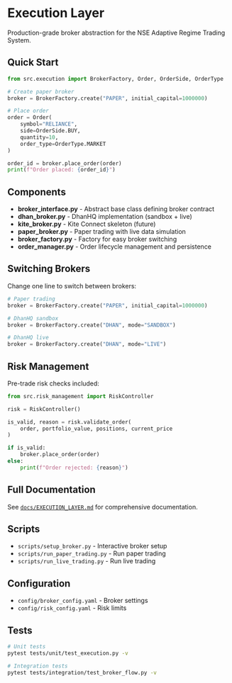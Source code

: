 # Execution Layer

Production-grade broker abstraction for the NSE Adaptive Regime Trading System.

## Quick Start

```python
from src.execution import BrokerFactory, Order, OrderSide, OrderType

# Create paper broker
broker = BrokerFactory.create("PAPER", initial_capital=1000000)

# Place order
order = Order(
    symbol="RELIANCE",
    side=OrderSide.BUY,
    quantity=10,
    order_type=OrderType.MARKET
)

order_id = broker.place_order(order)
print(f"Order placed: {order_id}")
```

## Components

- **broker_interface.py** - Abstract base class defining broker contract
- **dhan_broker.py** - DhanHQ implementation (sandbox + live)
- **kite_broker.py** - Kite Connect skeleton (future)
- **paper_broker.py** - Paper trading with live data simulation
- **broker_factory.py** - Factory for easy broker switching
- **order_manager.py** - Order lifecycle management and persistence

## Switching Brokers

Change one line to switch between brokers:

```python
# Paper trading
broker = BrokerFactory.create("PAPER", initial_capital=1000000)

# DhanHQ sandbox
broker = BrokerFactory.create("DHAN", mode="SANDBOX")

# DhanHQ live
broker = BrokerFactory.create("DHAN", mode="LIVE")
```

## Risk Management

Pre-trade risk checks included:

```python
from src.risk_management import RiskController

risk = RiskController()

is_valid, reason = risk.validate_order(
    order, portfolio_value, positions, current_price
)

if is_valid:
    broker.place_order(order)
else:
    print(f"Order rejected: {reason}")
```

## Full Documentation

See [`docs/EXECUTION_LAYER.md`](../../docs/EXECUTION_LAYER.md) for comprehensive documentation.

## Scripts

- `scripts/setup_broker.py` - Interactive broker setup
- `scripts/run_paper_trading.py` - Run paper trading
- `scripts/run_live_trading.py` - Run live trading

## Configuration

- `config/broker_config.yaml` - Broker settings
- `config/risk_config.yaml` - Risk limits

## Tests

```bash
# Unit tests
pytest tests/unit/test_execution.py -v

# Integration tests
pytest tests/integration/test_broker_flow.py -v
```

